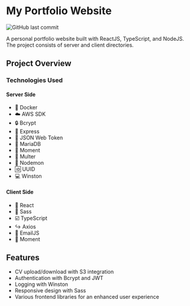 # My Portfolio Website

![GitHub last commit](https://img.shields.io/github/last-commit/StGrozdanov/portfolio-v2)

A personal portfolio website built with ReactJS, TypeScript, and NodeJS. The project consists of server and client directories.

## Project Overview

### Technologies Used

#### Server Side
- :whale: Docker
- :cloud: AWS SDK 
- :lock: Bcrypt 
- 🚆 Express 
- :key: JSON Web Token 
- 🏬 MariaDB 
- 📅 Moment 
- :file_folder: Multer 
- :twisted_rightwards_arrows: Nodemon 
- :id: UUID 
- :computer: Winston 

#### Client Side
- :rocket: React 
- :art: Sass 
- ☑️ TypeScript 
- ↪️ Axios 
- :email: EmailJS 
- 📅 Moment 

## Features
- CV upload/download with S3 integration
- Authentication with Bcrypt and JWT
- Logging with Winston
- Responsive design with Sass
- Various frontend libraries for an enhanced user experience

